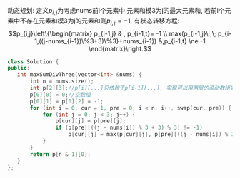 动态规划: 定义$p_{i,j}$为考虑nums前i个元素中 元素和模3为j的最大元素和, 若前i个元素中不存在元素和模3为j的元素和则$p_{i,j}=-1$, 有状态转移方程:
$$p_{i,j}\left\{\begin{matrix}
 p_{i-1,j} &  , p_{i-1,t}= -1 \\ 
max(p_{i-1,j}\;,\; p_{i-1,((j-nums_{i-1})\%3+3)\%3}+nums_{i-1}) &,p_{i-1,t} \ne -1
\end{matrix}\right.$$

 ```cpp
class Solution {
public:
    int maxSumDivThree(vector<int> &nums) {
        int n = nums.size();
        int p[2][3];//p[i][...]只依赖于p[i-1][...], 实现可以用两层的滚动数组实现
        p[0][0] = 0;//空数组
        p[0][1] = p[0][2] = -1;
        for (int i = 0, cur = 1, pre = 0; i < n; i++, swap(cur, pre)) {
            for (int j = 0; j < 3; j++) {
                p[cur][j] = p[pre][j];
                if (p[pre][((j - nums[i]) % 3 + 3) % 3] != -1)
                    p[cur][j] = max(p[cur][j], p[pre][((j - nums[i]) % 3 + 3) % 3] + nums[i]);
            }
        }
        return p[n & 1][0];
    }
};
 ```